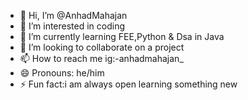 - 👋 Hi, I’m @AnhadMahajan
- 👀 I’m interested in coding
- 🌱 I’m currently learning FEE,Python & Dsa in Java
- 💞️ I’m looking to collaborate on a project 
- 📫 How to reach me ig:-anhadmahajan_
- 😄 Pronouns: he/him
- ⚡ Fun fact:i am always open learning something new

<!---
AnhadMahajan/AnhadMahajan is a ✨ special ✨ repository because its `README.md` (this file) appears on your GitHub profile.
You can click the Preview link to take a look at your changes.
--->
